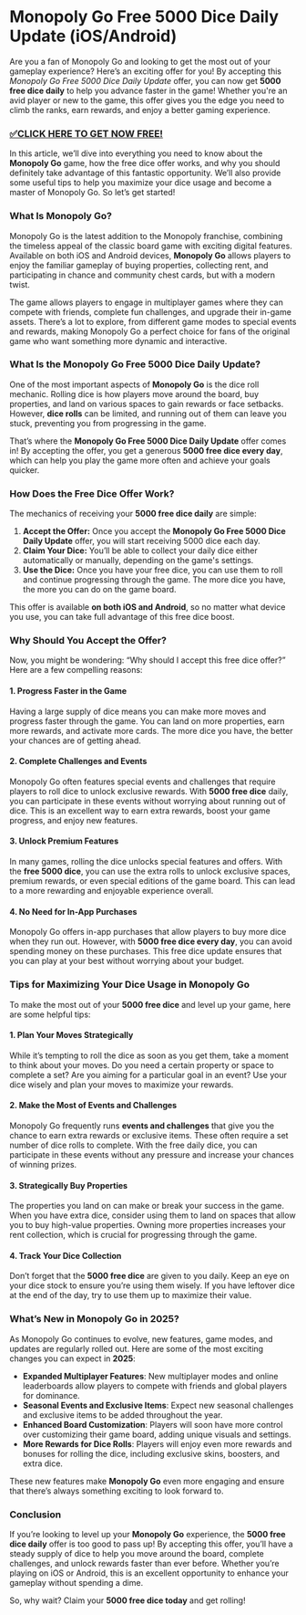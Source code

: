 # Monopoly Go Free 5000 Dice Daily Update (iOS/Android)

Are you a fan of Monopoly Go and looking to get the most out of your gameplay experience? Here’s an exciting offer for you! By accepting this *Monopoly Go Free 5000 Dice Daily Update* offer, you can now get **5000 free dice daily** to help you advance faster in the game! Whether you're an avid player or new to the game, this offer gives you the edge you need to climb the ranks, earn rewards, and enjoy a better gaming experience.

### [✅CLICK HERE TO GET NOW FREE!](https://shorter.me/imQrA)

In this article, we’ll dive into everything you need to know about the **Monopoly Go** game, how the free dice offer works, and why you should definitely take advantage of this fantastic opportunity. We’ll also provide some useful tips to help you maximize your dice usage and become a master of Monopoly Go. So let’s get started!

### What Is Monopoly Go?

Monopoly Go is the latest addition to the Monopoly franchise, combining the timeless appeal of the classic board game with exciting digital features. Available on both iOS and Android devices, **Monopoly Go** allows players to enjoy the familiar gameplay of buying properties, collecting rent, and participating in chance and community chest cards, but with a modern twist.

The game allows players to engage in multiplayer games where they can compete with friends, complete fun challenges, and upgrade their in-game assets. There’s a lot to explore, from different game modes to special events and rewards, making Monopoly Go a perfect choice for fans of the original game who want something more dynamic and interactive.

### What Is the Monopoly Go Free 5000 Dice Daily Update?

One of the most important aspects of **Monopoly Go** is the dice roll mechanic. Rolling dice is how players move around the board, buy properties, and land on various spaces to gain rewards or face setbacks. However, **dice rolls** can be limited, and running out of them can leave you stuck, preventing you from progressing in the game.

That’s where the **Monopoly Go Free 5000 Dice Daily Update** offer comes in! By accepting the offer, you get a generous **5000 free dice every day**, which can help you play the game more often and achieve your goals quicker.

### How Does the Free Dice Offer Work?

The mechanics of receiving your **5000 free dice daily** are simple:

1. **Accept the Offer:** Once you accept the **Monopoly Go Free 5000 Dice Daily Update** offer, you will start receiving 5000 dice each day.
2. **Claim Your Dice:** You’ll be able to collect your daily dice either automatically or manually, depending on the game's settings.
3. **Use the Dice:** Once you have your free dice, you can use them to roll and continue progressing through the game. The more dice you have, the more you can do on the game board.

This offer is available **on both iOS and Android**, so no matter what device you use, you can take full advantage of this free dice boost.

### Why Should You Accept the Offer?

Now, you might be wondering: “Why should I accept this free dice offer?” Here are a few compelling reasons:

#### 1. **Progress Faster in the Game**

Having a large supply of dice means you can make more moves and progress faster through the game. You can land on more properties, earn more rewards, and activate more cards. The more dice you have, the better your chances are of getting ahead.

#### 2. **Complete Challenges and Events**

Monopoly Go often features special events and challenges that require players to roll dice to unlock exclusive rewards. With **5000 free dice** daily, you can participate in these events without worrying about running out of dice. This is an excellent way to earn extra rewards, boost your game progress, and enjoy new features.

#### 3. **Unlock Premium Features**

In many games, rolling the dice unlocks special features and offers. With the **free 5000 dice**, you can use the extra rolls to unlock exclusive spaces, premium rewards, or even special editions of the game board. This can lead to a more rewarding and enjoyable experience overall.

#### 4. **No Need for In-App Purchases**

Monopoly Go offers in-app purchases that allow players to buy more dice when they run out. However, with **5000 free dice every day**, you can avoid spending money on these purchases. This free dice update ensures that you can play at your best without worrying about your budget.

### Tips for Maximizing Your Dice Usage in Monopoly Go

To make the most out of your **5000 free dice** and level up your game, here are some helpful tips:

#### 1. **Plan Your Moves Strategically**

While it’s tempting to roll the dice as soon as you get them, take a moment to think about your moves. Do you need a certain property or space to complete a set? Are you aiming for a particular goal in an event? Use your dice wisely and plan your moves to maximize your rewards.

#### 2. **Make the Most of Events and Challenges**

Monopoly Go frequently runs **events and challenges** that give you the chance to earn extra rewards or exclusive items. These often require a set number of dice rolls to complete. With the free daily dice, you can participate in these events without any pressure and increase your chances of winning prizes.

#### 3. **Strategically Buy Properties**

The properties you land on can make or break your success in the game. When you have extra dice, consider using them to land on spaces that allow you to buy high-value properties. Owning more properties increases your rent collection, which is crucial for progressing through the game.

#### 4. **Track Your Dice Collection**

Don’t forget that the **5000 free dice** are given to you daily. Keep an eye on your dice stock to ensure you’re using them wisely. If you have leftover dice at the end of the day, try to use them up to maximize their value.

### What’s New in Monopoly Go in 2025?

As Monopoly Go continues to evolve, new features, game modes, and updates are regularly rolled out. Here are some of the most exciting changes you can expect in **2025**:

- **Expanded Multiplayer Features**: New multiplayer modes and online leaderboards allow players to compete with friends and global players for dominance.
- **Seasonal Events and Exclusive Items**: Expect new seasonal challenges and exclusive items to be added throughout the year.
- **Enhanced Board Customization**: Players will soon have more control over customizing their game board, adding unique visuals and settings.
- **More Rewards for Dice Rolls**: Players will enjoy even more rewards and bonuses for rolling the dice, including exclusive skins, boosters, and extra dice.

These new features make **Monopoly Go** even more engaging and ensure that there’s always something exciting to look forward to.

### Conclusion

If you’re looking to level up your **Monopoly Go** experience, the **5000 free dice daily** offer is too good to pass up! By accepting this offer, you’ll have a steady supply of dice to help you move around the board, complete challenges, and unlock rewards faster than ever before. Whether you’re playing on iOS or Android, this is an excellent opportunity to enhance your gameplay without spending a dime.

So, why wait? Claim your **5000 free dice today** and get rolling!
